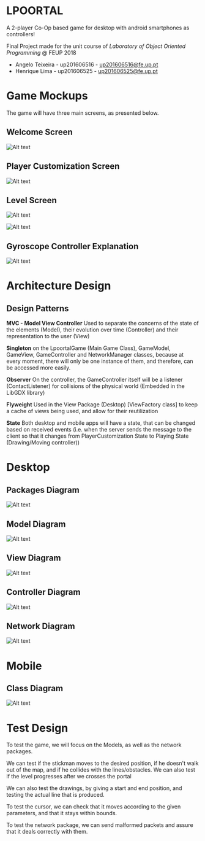 # LPOORTAL
A 2-player Co-Op based game for desktop with android smartphones as controllers!

Final Project made for the unit course of *Laboratory of Object Oriented Programming* @ FEUP 2018

  - Angelo Teixeira - up201606516 - up201606516@fe.up.pt
  - Henrique Lima - up201606525 - up201606525@fe.up.pt

# Game Mockups

The game will have three main screens, as presented below.

## Welcome Screen

![Alt text](Mockups/screen0.jpg?raw=true)

## Player Customization Screen
![Alt text](Mockups/screen1.jpg?raw=true)

## Level Screen
![Alt text](Mockups/screen2.jpg?raw=true)

![Alt text](Mockups/screen3.jpg?raw=true)

## Gyroscope Controller Explanation
![Alt text](Mockups/screen4.jpg?raw=true)

# Architecture Design

## Design Patterns

**MVC - Model View Controller** Used to separate the concerns of the state of the elements (Model), their evolution over time (Controller) and their representation to the user (View)

**Singleton** on the LpoortalGame (Main Game Class), GameModel, GameView, GameController and NetworkManager classes, because at every moment, there will only be one instance of them, and therefore, can be accessed more easily.

**Observer** On the controller, the GameController itself will be a listener (ContactListener) for collisions of the physical world (Embedded in the LibGDX library)

**Flyweight** Used in the View Package (Desktop) [ViewFactory class] to keep a cache of views being used, and allow for their reutilization

**State** Both desktop and mobile apps will have a state, that can be changed based on received events (i.e. when the server sends the message to the client so that it changes from PlayerCustomization State to Playing State (Drawing/Moving controller))



Desktop
======

## Packages Diagram
![Alt text](UMLDiagrams/Lpoortal_Server_PackageDiagram.png?raw=true)

## Model Diagram
![Alt text](UMLDiagrams/Lpoortal_Server_ModelDiagram.png?raw=true)

## View Diagram
![Alt text](UMLDiagrams/Lpoortal_Server_ViewDiagram.png?raw=true)

## Controller Diagram
![Alt text](UMLDiagrams/Lpoortal_Server_ControllerDiagram.png?raw=true)

## Network Diagram
![Alt text](UMLDiagrams/Lpoortal_Server_NetworkDiagram.png?raw=true)

Mobile
======

## Class Diagram
![Alt text](UMLDiagrams/Lpoortal_Client_Diagram.png?raw=true)


# Test Design

To test the game, we will focus on the Models, as well as the network packages.

We can test if the stickman moves to the desired position, if he doesn't walk out of the map, and if he collides with the lines/obstacles. We can also test if the level progresses after we crosses the portal

We can also test the drawings, by giving a start and end position, and testing the actual line that is produced.

To test the cursor, we can check that it moves according to the given parameters, and that it stays within bounds.

To test the network package, we can send malformed packets and assure that it deals correctly with them.

